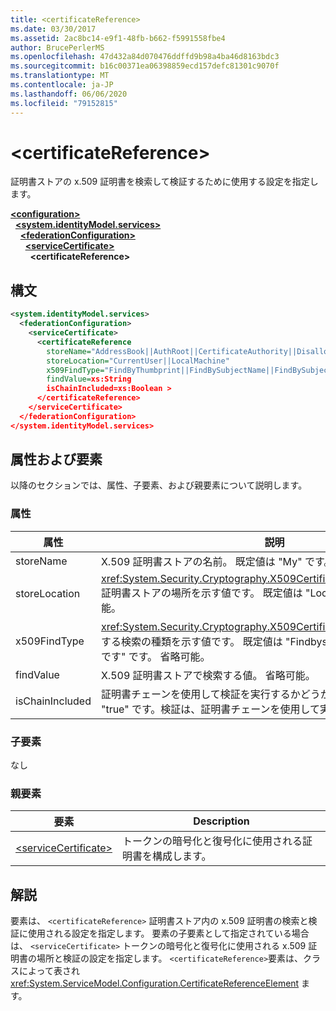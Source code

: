 ```yaml
---
title: <certificateReference>
ms.date: 03/30/2017
ms.assetid: 2ac8bc14-e9f1-48fb-b662-f5991558fbe4
author: BrucePerlerMS
ms.openlocfilehash: 47d432a84d070476ddffd9b98a4ba46d8163bdc3
ms.sourcegitcommit: b16c00371ea06398859ecd157defc81301c9070f
ms.translationtype: MT
ms.contentlocale: ja-JP
ms.lasthandoff: 06/06/2020
ms.locfileid: "79152815"
---
```

# \<certificateReference>
証明書ストアの x.509 証明書を検索して検証するために使用する設定を指定します。  
  
[**\<configuration>**](../configuration-element.md)\
&nbsp;&nbsp;[**\<system.identityModel.services>**](system-identitymodel-services.md)\
&nbsp;&nbsp;&nbsp;&nbsp;[**\<federationConfiguration>**](federationconfiguration.md)\
&nbsp;&nbsp;&nbsp;&nbsp;&nbsp;&nbsp;[**\<serviceCertificate>**](servicecertificate.md)\
&nbsp;&nbsp;&nbsp;&nbsp;&nbsp;&nbsp;&nbsp;&nbsp;**\<certificateReference>**  
  
## <a name="syntax"></a>構文  
  
```xml  
<system.identityModel.services>  
  <federationConfiguration>  
    <serviceCertificate>  
      <certificateReference
        storeName="AddressBook||AuthRoot||CertificateAuthority||Disallowed||My||Root||TrustedPeople||TrustedPublisher"  
        storeLocation="CurrentUser||LocalMachine"  
        x509FindType="FindByThumbprint||FindBySubjectName||FindBySubjectDistinguishedName||FindByIssuerName||FindByIssuerDistinguishedName||FindBySerialNumber||FindByTimeValid||FindByTimeNotYetValid||FindByTimeExpired||FindByTemplateName||FindByApplicationPolicy||FindByCertificatePolicy||FindByExtension||FindByKeyUsage||FindBySubjectKeyIdentifier"  
        findValue=xs:String  
        isChainIncluded=xs:Boolean >  
      </certificateReference>  
    </serviceCertificate>  
  </federationConfiguration>  
</system.identityModel.services>  
```  
  
## <a name="attributes-and-elements"></a>属性および要素  
 以降のセクションでは、属性、子要素、および親要素について説明します。  
  
### <a name="attributes"></a>属性  
  
|属性|説明|  
|---------------|-----------------|  
|storeName|X.509 証明書ストアの名前。 既定値は "My" です。 省略可能。|  
|storeLocation|<xref:System.Security.Cryptography.X509Certificates.StoreLocation>X.509 証明書ストアの場所を示す値です。 既定値は "LocalMachine" です。 省略可能。|  
|x509FindType|<xref:System.Security.Cryptography.X509Certificates.X509FindType>実行する検索の種類を示す値です。 既定値は "Findbysubjectdistinguishedname です" です。 省略可能。|  
|findValue|X.509 証明書ストアで検索する値。 省略可能。|  
|isChainIncluded|証明書チェーンを使用して検証を実行するかどうかを指定します。 既定値は "true" です。検証は、証明書チェーンを使用して実行されます。 省略可能。|  
  
### <a name="child-elements"></a>子要素  
 なし  
  
### <a name="parent-elements"></a>親要素  
  
|要素|Description|  
|-------------|-----------------|  
|[\<serviceCertificate>](servicecertificate.md)|トークンの暗号化と復号化に使用される証明書を構成します。|  
  
## <a name="remarks"></a>解説  
 要素は、 `<certificateReference>` 証明書ストア内の x.509 証明書の検索と検証に使用される設定を指定します。 要素の子要素として指定されている場合は、 `<serviceCertificate>` トークンの暗号化と復号化に使用される x.509 証明書の場所と検証の設定を指定します。 `<certificateReference>`要素は、クラスによって表され <xref:System.ServiceModel.Configuration.CertificateReferenceElement> ます。
